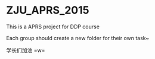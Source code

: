 # ZJU_APRS_2015
This is a APRS project for DDP course

Each group should create a new folder for their own task~

学长们加油 =w=
